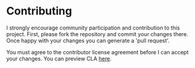 # Contributing

I strongly encourage community participation and contribution to this project. First, please fork the repository and commit your changes there. 
Once happy with your changes you can generate a 'pull request'.

You must agree to the contributor license agreement before I can accept your changes. You can preview CLA [here](https://github.com/commsvr-com/migration2os/blob/master/LICENSE).
